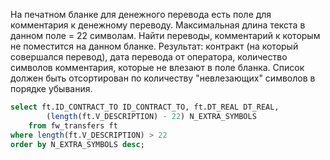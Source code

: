 На печатном бланке для денежного перевода есть поле для комментария к денежному переводу. Максимальная длина текста в данном поле = 22 символам. Найти переводы, комментарий к которым не поместится на данном бланке. Результат: контракт (на который совершался перевод), дата перевода от оператора, количество символов комментария, которые не влезают в поле бланка. Список должен быть отсортирован по количеству "невлезающих" символов в порядке убывания.

```sql
select ft.ID_CONTRACT_TO ID_CONTRACT_TO, ft.DT_REAL DT_REAL,
        (length(ft.V_DESCRIPTION) - 22) N_EXTRA_SYMBOLS
    from fw_transfers ft
where length(ft.V_DESCRIPTION) > 22
order by N_EXTRA_SYMBOLS desc;
```
